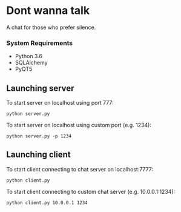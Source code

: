 # Dont wanna talk

A chat for those who prefer silence.

### System Requirements

* Python 3.6
* SQLAlchemy
* PyQT5

## Launching server

To start server on localhost using port 777:

    python server.py
    
To start server on localhost using custom port (e.g. 1234):

    python server.py -p 1234

## Launching client
    
To start client connecting to chat server on localhost:7777:
    
    python client.py

To start client connecting to custom chat server (e.g. 10.0.0.1:1234):
    
    python client.py 10.0.0.1 1234
